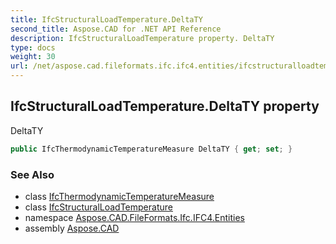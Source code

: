 ```yaml
---
title: IfcStructuralLoadTemperature.DeltaTY
second_title: Aspose.CAD for .NET API Reference
description: IfcStructuralLoadTemperature property. DeltaTY
type: docs
weight: 30
url: /net/aspose.cad.fileformats.ifc.ifc4.entities/ifcstructuralloadtemperature/deltaty/
---
```

## IfcStructuralLoadTemperature.DeltaTY property

DeltaTY

```csharp
public IfcThermodynamicTemperatureMeasure DeltaTY { get; set; }
```

### See Also

* class [IfcThermodynamicTemperatureMeasure](../../../aspose.cad.fileformats.ifc.ifc4.types/ifcthermodynamictemperaturemeasure/)
* class [IfcStructuralLoadTemperature](../)
* namespace [Aspose.CAD.FileFormats.Ifc.IFC4.Entities](../../ifcstructuralloadtemperature/)
* assembly [Aspose.CAD](../../../)


